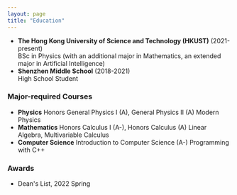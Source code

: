 ```yaml
---
layout: page
title: "Education"
---
```


* **The Hong Kong University of Science and Technology (HKUST)** (2021-present)  
  BSc in Physics (with an additional major in Mathematics, an extended major in Artificial Intelligence)
* **Shenzhen Middle School** (2018-2021)  
  High School Student
  
### Major-required Courses
* **Physics**
  Honors General Physics I (A), General Physics II (A)
  Modern Physics
* **Mathematics**
  Honors Calculus I (A-), Honors Calculus (A)
  Linear Algebra, Multivariable Calculus
* **Computer Science**
  Introduction to Computer Science (A-)
  Programming with C++ 
 
 ### Awards
 * Dean's List, 2022 Spring
